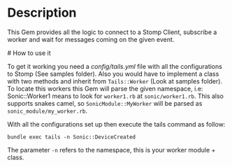 # Description

This Gem provides all the logic to connect to a Stomp Client, subscribe a worker and wait for messages coming on the given event.

# How to use it

To get it working you need a *config/tails.yml* file with all the configurations to Stomp (See samples folder). Also you would have to implement a class with two methods and inherit from `Tails::Worker` (Look at samples folder). To locate this workers this Gem will parse the given namespace, i.e: Sonic::Worker1 means to look for `worker1.rb` at `sonic/worker1.rb`. This also supports snakes camel, so `SonicModule::MyWorker` will be parsed as `sonic_module/my_worker.rb`.

With all the configurations set up then execute the tails command as follow:

`bundle exec tails -n Sonic::DeviceCreated`

The parameter `-n` refers to the namespace, this is your worker module + class.
